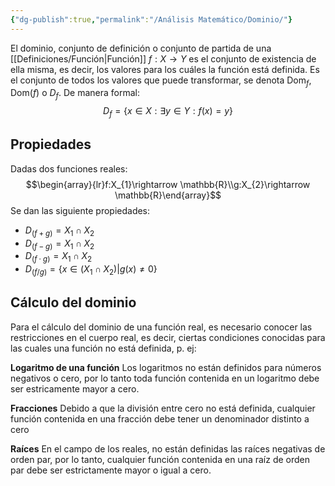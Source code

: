 ```yaml
---
{"dg-publish":true,"permalink":"/Análisis Matemático/Dominio/"}
---
```


El dominio, conjunto de definición o conjunto de partida de una [[Definiciones/Función\|Función]] $f:X\rightarrow Y$ es el conjunto de existencia de ella misma, es decir, los valores para los cuáles la función está definida. Es el conjunto de todos los valores que puede transformar, se denota $\text{Dom}_{f}$, $\text{Dom}(f)$ o $D_{f}$. 
De manera formal: 
$$D_{f}=\{x\in X:\exists y\in Y:f(x)=y\}$$
## Propiedades
Dadas dos funciones reales:
$$\begin{array}{lr}f:X_{1}\rightarrow \mathbb{R}\\g:X_{2}\rightarrow \mathbb{R}\end{array}$$
Se dan las siguiente propiedades:
- $D_{(f+g)}=X_{1}\cap X_{2}$
- $D_{(f-g)}=X_{1}\cap X_{2}$
- $D_{(f\cdot g)}=X_{1}\cap X_{2}$
- $D_{(f/g)}=\{x\in(X_{1}\cap X_{2})|g(x)\neq 0\}$

## Cálculo del dominio
Para el cálculo del dominio de una función real, es necesario conocer las restricciones en el cuerpo real, es decir, ciertas condiciones conocidas para las cuales una función no está definida, p. ej:

**Logaritmo de una función**
Los logaritmos no están definidos para números negativos o cero, por lo tanto toda función contenida en un logaritmo debe ser estricamente mayor a cero.

**Fracciones**
Debido a que la división entre cero no está definida, cualquier función contenida en una fracción debe tener un denominador distinto a cero

**Raíces**
En el campo de los reales, no están definidas las raíces negativas de orden par, por lo tanto, cualquier función contenida en una raíz de orden par debe ser estrictamente mayor o igual a cero.